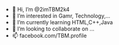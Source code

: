 - 👋 Hi, I’m @2imTBM2k4
- 👀 I’m interested in Gamr, Technology,... 
- 🌱 I’m currently learning HTML,C++,Java
- 💞️ I’m looking to collaborate on ...
- 📫 facebook.com/TBM.profile

<!---
2imTBM2k4/2imTBM2k4 is a ✨ special ✨ repository because its `README.md` (this file) appears on your GitHub profile.
You can click the Preview link to take a look at your changes.
--->
